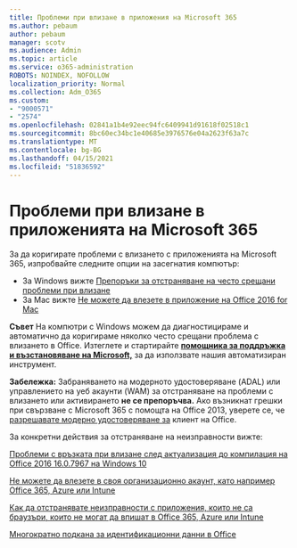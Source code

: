 ```yaml
---
title: Проблеми при влизане в приложения на Microsoft 365
ms.author: pebaum
author: pebaum
manager: scotv
ms.audience: Admin
ms.topic: article
ms.service: o365-administration
ROBOTS: NOINDEX, NOFOLLOW
localization_priority: Normal
ms.collection: Adm_O365
ms.custom:
- "9000571"
- "2574"
ms.openlocfilehash: 02841a1b4e92eec94fc6409941d91618f02518c1
ms.sourcegitcommit: 8bc60ec34bc1e40685e3976576e04a2623f63a7c
ms.translationtype: MT
ms.contentlocale: bg-BG
ms.lasthandoff: 04/15/2021
ms.locfileid: "51836592"
---
```

# <a name="issues-signing-into-microsoft-365-apps"></a>Проблеми при влизане в приложенията на Microsoft 365

За да коригирате проблеми с влизането с приложенията на Microsoft 365, изпробвайте следните опции на засегнатия компютър:  

- За Windows вижте [Препоръки за отстраняване на често срещани проблеми при влизане](https://docs.microsoft.com/office365/troubleshoot/administration/disabling-adal-wam-not-recommended#recommendations-on-resolving-common-sign-in-issues)
- За Mac вижте  [Не можете да влезете в приложение на Office 2016 for Mac](https://docs.microsoft.com/office365/troubleshoot/authentication/sign-in-to-office-2016-for-mac-fail)

**Съвет** На компютри с Windows можем да диагностицираме и автоматично да коригираме няколко често срещани проблема с влизането в Office. Изтеглете и стартирайте  **[помощника за поддръжка и възстановяване на Microsoft,](https://aka.ms/SaRA-OfficeSignInScenario)** за да използвате нашия автоматизиран инструмент.

**Забележка:** Забраняването на модерното удостоверяване (ADAL) или управлението на уеб акаунти (WAM) за отстраняване на проблеми с влизането или активирането **не се препоръчва.** Ако възникнат грешки при свързване с Microsoft 365 с помощта на Office 2013, уверете се, че [разрешавате модерно удостоверяване за](https://docs.microsoft.com/microsoft-365/admin/security-and-compliance/enable-modern-authentication)  клиент на Office.

За конкретни действия за отстраняване на неизправности вижте:

[Проблеми с връзката при влизане след актуализация до компилация на Office 2016 16.0.7967 на Windows 10](https://docs.microsoft.com/office365/troubleshoot/administration/connection-issue-when-sign-in-office-2016)  

[Не можете да влезете в своя организационно акаунт, като например Office 365, Azure или Intune](https://docs.microsoft.com/office365/troubleshoot/authentication/sign-in-to-office-365-azure-intune)

[Как да отстранявате неизправности с приложения, които не са браузъри, които не могат да впишат в Office 365, Azure или Intune](https://support.office.com/article/how-to-troubleshoot-non-browser-apps-that-can-t-sign-in-to-office-365-azure-or-intune-3ba1b268-66f6-462c-b0e5-070f5c2603c1?ui=en-US&rs=en-US&ad=US)

[Многократно подкана за идентификационни данни в Office](https://docs.microsoft.com/office365/troubleshoot/authentication/access-denied-when-connect-to-office-365)